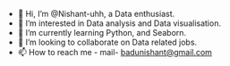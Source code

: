 - 👋 Hi, I’m @Nishant-uhh, a Data enthusiast.
- 👀 I’m interested in Data analysis and Data visualisation.
- 🌱 I’m currently learning Python, and Seaborn.
- 💞️ I’m looking to collaborate on Data related jobs.
- 📫 How to reach me - mail- badunishant@gmail.com

<!---
Nishant-uhh/Nishant-uhh is a ✨ special ✨ repository because its `README.md` (this file) appears on your GitHub profile.
You can click the Preview link to take a look at your changes.
--->
